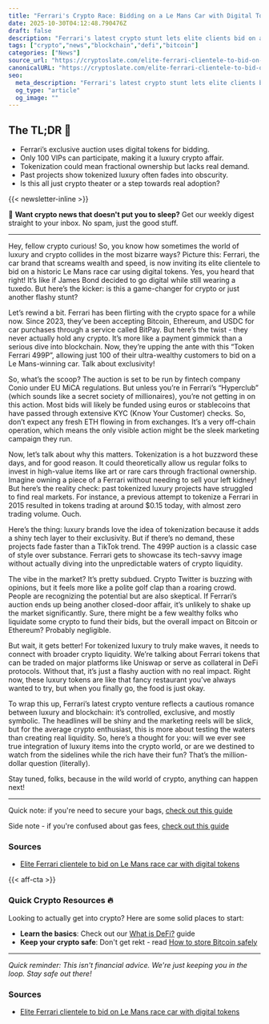 ```yaml
---
title: "Ferrari's Crypto Race: Bidding on a Le Mans Car with Digital Tokens!"
date: 2025-10-30T04:12:48.790476Z
draft: false
description: "Ferrari's latest crypto stunt lets elite clients bid on a race car using digital tokens. But is this just luxury hype?"
tags: ["crypto","news","blockchain","defi","bitcoin"]
categories: ["News"]
source_url: "https://cryptoslate.com/elite-ferrari-clientele-to-bid-on-le-mans-race-car-with-digital-tokens/"
canonicalURL: "https://cryptoslate.com/elite-ferrari-clientele-to-bid-on-le-mans-race-car-with-digital-tokens/"
seo:
  meta_description: "Ferrari's latest crypto stunt lets elite clients bid on a race car using digital tokens. But is this just luxury hype?"
  og_type: "article"
  og_image: ""
---
```


## The TL;DR 📝

- Ferrari’s exclusive auction uses digital tokens for bidding.
- Only 100 VIPs can participate, making it a luxury crypto affair.
- Tokenization could mean fractional ownership but lacks real demand.
- Past projects show tokenized luxury often fades into obscurity.
- Is this all just crypto theater or a step towards real adoption?

{{< newsletter-inline >}}

📧 **Want crypto news that doesn't put you to sleep?** Get our weekly digest straight to your inbox. No spam, just the good stuff.

---

Hey, fellow crypto curious! So, you know how sometimes the world of luxury and crypto collides in the most bizarre ways? Picture this: Ferrari, the car brand that screams wealth and speed, is now inviting its elite clientele to bid on a historic Le Mans race car using digital tokens. Yes, you heard that right! It’s like if James Bond decided to go digital while still wearing a tuxedo. But here’s the kicker: is this a game-changer for crypto or just another flashy stunt?

Let’s rewind a bit. Ferrari has been flirting with the crypto space for a while now. Since 2023, they’ve been accepting Bitcoin, Ethereum, and USDC for car purchases through a service called BitPay. But here’s the twist - they never actually hold any crypto. It’s more like a payment gimmick than a serious dive into blockchain. Now, they’re upping the ante with this “Token Ferrari 499P”, allowing just 100 of their ultra-wealthy customers to bid on a Le Mans-winning car. Talk about exclusivity!

So, what’s the scoop? The auction is set to be run by fintech company Conio under EU MiCA regulations. But unless you’re in Ferrari’s “Hyperclub” (which sounds like a secret society of millionaires), you’re not getting in on this action. Most bids will likely be funded using euros or stablecoins that have passed through extensive KYC (Know Your Customer) checks. So, don’t expect any fresh ETH flowing in from exchanges. It’s a very off-chain operation, which means the only visible action might be the sleek marketing campaign they run.

Now, let’s talk about why this matters. Tokenization is a hot buzzword these days, and for good reason. It could theoretically allow us regular folks to invest in high-value items like art or rare cars through fractional ownership. Imagine owning a piece of a Ferrari without needing to sell your left kidney! But here’s the reality check: past tokenized luxury projects have struggled to find real markets. For instance, a previous attempt to tokenize a Ferrari in 2015 resulted in tokens trading at around $0.15 today, with almost zero trading volume. Ouch.

Here’s the thing: luxury brands love the idea of tokenization because it adds a shiny tech layer to their exclusivity. But if there’s no demand, these projects fade faster than a TikTok trend. The 499P auction is a classic case of style over substance. Ferrari gets to showcase its tech-savvy image without actually diving into the unpredictable waters of crypto liquidity. 

The vibe in the market? It’s pretty subdued. Crypto Twitter is buzzing with opinions, but it feels more like a polite golf clap than a roaring crowd. People are recognizing the potential but are also skeptical. If Ferrari’s auction ends up being another closed-door affair, it’s unlikely to shake up the market significantly. Sure, there might be a few wealthy folks who liquidate some crypto to fund their bids, but the overall impact on Bitcoin or Ethereum? Probably negligible.

But wait, it gets better! For tokenized luxury to truly make waves, it needs to connect with broader crypto liquidity. We’re talking about Ferrari tokens that can be traded on major platforms like Uniswap or serve as collateral in DeFi protocols. Without that, it’s just a flashy auction with no real impact. Right now, these luxury tokens are like that fancy restaurant you’ve always wanted to try, but when you finally go, the food is just okay. 

To wrap this up, Ferrari’s latest crypto venture reflects a cautious romance between luxury and blockchain: it’s controlled, exclusive, and mostly symbolic. The headlines will be shiny and the marketing reels will be slick, but for the average crypto enthusiast, this is more about testing the waters than creating real liquidity. So, here’s a thought for you: will we ever see true integration of luxury items into the crypto world, or are we destined to watch from the sidelines while the rich have their fun? That’s the million-dollar question (literally). 

Stay tuned, folks, because in the wild world of crypto, anything can happen next!

---

Quick note: if you're need to secure your bags, [check out this guide](/pages/how-to-store-bitcoin-safely/)

Side note - if you're confused about gas fees, [check out this guide](/pages/ethereum-gas-fees-guide/)

### Sources
- [Elite Ferrari clientele to bid on Le Mans race car with digital tokens](https://cryptoslate.com/elite-ferrari-clientele-to-bid-on-le-mans-race-car-with-digital-tokens/)

{{< aff-cta >}}

### Quick Crypto Resources 🔥

Looking to actually get into crypto? Here are some solid places to start:
- **Learn the basics**: Check out our [What is DeFi?](/pages/what-is-defi/) guide
- **Keep your crypto safe**: Don't get rekt - read [How to store Bitcoin safely](/pages/how-to-store-bitcoin-safely/)


---

_Quick reminder: This isn't financial advice. We're just keeping you in the loop. Stay safe out there!_

### Sources
- [Elite Ferrari clientele to bid on Le Mans race car with digital tokens](https://cryptoslate.com/elite-ferrari-clientele-to-bid-on-le-mans-race-car-with-digital-tokens/)

